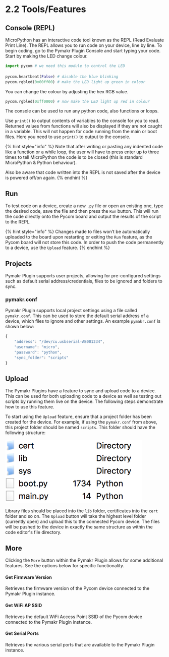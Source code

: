 # 2.2 Tools/Features

## Console \(REPL\)

MicroPython has an interactive code tool known as the REPL \(Read Evaluate Print Line\). The REPL allows you to run code on your device, line by line. To begin coding, go to the Pymakr Plugin Console and start typing your code. Start by making the LED change colour.

```python
import pycom # we need this module to control the LED

pycom.heartbeat(False) # disable the blue blinking
pycom.rgbled(0x00ff00) # make the LED light up green in colour
```

You can change the colour by adjusting the hex RGB value.

```python
pycom.rgbled(0xff0000) # now make the LED light up red in colour
```

The console can be used to run any python code, also functions or loops.

Use `print()` to output contents of variables to the console for you to read. Returned values from functions will also be displayed if they are not caught in a variable. This will not happen for code running from the main or boot files. Here you need to use `print()` to output to the console.

{% hint style="info" %}
Note that after writing or pasting any indented code like a function or a while loop, the user will have to press enter up to three times to tell MicroPython the code is to be closed \(this is standard MicroPython & Python behaviour\).

Also be aware that code written into the REPL is not saved after the device is powered off/on again.
{% endhint %}

## Run

To test code on a device, create a new `.py` file or open an existing one, type the desired code, save the file and then press the `Run` button. This will run the code directly onto the Pycom board and output the results of the script to the REPL.

{% hint style="info" %}
Changes made to files won’t be automatically uploaded to the board upon restarting or exiting the `Run` feature, as the Pycom board will not store this code. In order to push the code permanently to a device, use the `Upload` feature.
{% endhint %}

## Projects

Pymakr Plugin supports user projects, allowing for pre-configured settings such as default serial address/credentials, files to be ignored and folders to sync.

### pymakr.conf

Pymakr Plugin supports local project settings using a file called `pymakr.conf`. This can be used to store the default serial address of a device, which files to ignore and other settings. An example `pymakr.conf` is shown below:

```javascript
{
    "address": "/dev/cu.usbserial-AB001234",
    "username": "micro",
    "password": "python",
    "sync_folder": "scripts"
}
```

## Upload

The Pymakr Plugins have a feature to sync and upload code to a device. This can be used for both uploading code to a device as well as testing out scripts by running them live on the device. The following steps demonstrate how to use this feature.

To start using the `Upload` feature, ensure that a project folder has been created for the device. For example, if using the `pymakr.conf` from above, this project folder should be named `scripts`. This folder should have the following structure:

![](../.gitbook/assets/mp-filestructure.png)

Library files should be placed into the `lib` folder, certificates into the `cert` folder and so on. The `Upload` button will take the highest level folder \(currently open\) and upload this to the connected Pycom device. The files will be pushed to the device in exactly the same structure as within the code editor's file directory.

## More

Clicking the `More` button within the Pymakr Plugin allows for some additional features. See the options below for specific functionality.

#### Get Firmware Version

Retrieves the firmware version of the Pycom device connected to the Pymakr Plugin instance.

#### Get WiFi AP SSID

Retrieves the default WiFi Access Point SSID of the Pycom device connected to the Pymakr Plugin instance.

#### Get Serial Ports

Retrieves the various serial ports that are available to the Pymakr Plugin instance.

